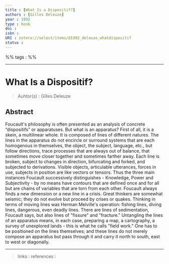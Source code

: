 ```yaml
---
title : [What Is a Dispositif?]
authors : [Gilles Deleuze]
year : 1992
type : book
doi : 
isbn : 
URI : zotero://select/items/@1992_deleuze_whatdispositif
status : 
---
```


%% tags :  %% 

---

What Is a Dispositif?
===
> Auhtor(s) : Gilles Deleuze

## Abstract
Foucault's philosophy is often presented as an analysis of concrete “dispositifs” or apparatuses. But what is an apparatus? First of all, it is a skein, a multilinear whole. It is composed of lines of different natures. The lines in the apparatus do not encircle or surround systems that are each homogenous in themselves, the object, the subject, language, etc., but follow directions, trace processes that are always out of balance, that sometimes move closer together and sometimes farther away. Each line is broken, subject to changes in direction, bifurcating and forked, and subjected to derivations. Visible objects, articulable utterances, forces in use, subjects in position are like vectors or tensors. Thus the three main instances Foucault successively distinguishes - Knowledge, Power and Subjectivity - by no means have contours that are defined once and for all but are chains of variables that are torn from each other. Foucault always finds a new dimension or a new line in a crisis. Great thinkers are somewhat seismic; they do not evolve but proceed by crises or quakes. Thinking in terms of moving lines was Herman Melville's operation: fishing lines, diving lines, dangerous, even deadly lines. There are lines of sedimentation, Foucault says, but also lines of "fissure" and "fracture." Untangling the lines of an apparatus means, in each case, preparing a map, a cartography, a survey of unexplored lands - this is what he calls "field work." One has to be positioned on the lines themselves; and these lines do not merely compose an apparatus but pass through it and carry it north to south, east to west or diagonally.



---
> links : 
> references : 

